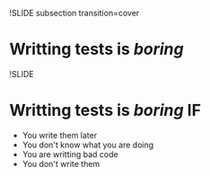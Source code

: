 !SLIDE subsection transition=cover

# Writting tests is *boring*

!SLIDE

# Writting tests is *boring* IF

* You write them later
* You don't know what you are doing
* You are writting bad code
* You don't write them

